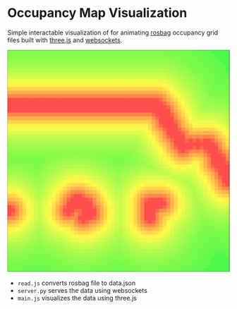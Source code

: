 # Occupancy Map Visualization

Simple interactable visualization of for animating [rosbag](http://wiki.ros.org/rosbag) occupancy grid files built with [three.js](https://threejs.org/) and [websockets](https://developer.mozilla.org/en-US/docs/Web/API/WebSockets_API).

![](img/visual1.png)

- ```read.js``` converts rosbag file to data.json
- ```server.py``` serves the data using websockets
- ```main.js``` visualizes the data using three.js
